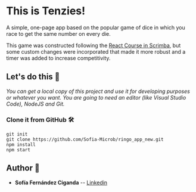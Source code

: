 # This is Tenzies!

A simple, one-page app based on the popular game of dice in which you race to get the same number on every die.

This game was constructed following the [React Course in Scrimba](https://scrimba.com/learn/learnreact), but some custom changes were incorporated that made it more robust and a timer was added to increase competitivity.

## Let's do this :muscle:

_You can get a local copy of this project and use it for developing purposes or whatever you want. You are going to need an editor (like Visual Studio Code), NodeJS and Git._

### Clone it from GitHub :hammer_and_wrench:

    git init
    git clone https://github.com/Sofia-Microb/ringo_app_new.git
    npm install
    npm start

## Author :nail_care:

- **Sofía Fernández Ciganda** -- [Linkedin](https://www.linkedin.com/in/sof%C3%ADa-fern%C3%A1ndez-ciganda-76986042/)
